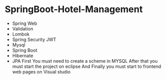 # SpringBoot-Hotel-Management
* Spring Web
* Validation
* Lombok 
* Spring Security JWT
* Mysql
* Spring Boot
* Hibernate
* JPA
First You must need to create a scheme in MYSQL
After that you must start the project on eclipse 
And Finally you must start to frontend web pages on Visual studio
